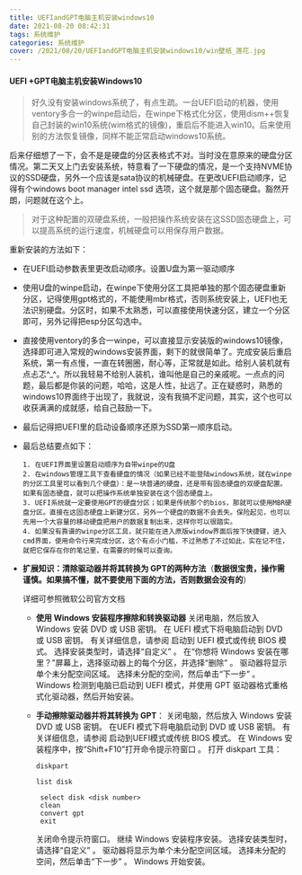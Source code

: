 ```yaml
---
title: UEFIandGPT电脑主机安装windows10
date: 2021-08-20 08:42:31
tags: 系统维护
categories: 系统维护
cover: /2021/08/20/UEFIandGPT电脑主机安装windows10/win壁纸_莲花.jpg
---
```


#### UEFI +GPT电脑主机安装Windows10

> 好久没有安装windows系统了，有点生疏。一台UEFI启动的机器，使用ventory多合一的winpe启动后，在winpe下格式化分区，使用dism++恢复自己封装的win10系统(wim格式的镜像)，重启后不能进入win10。后来使用别的方法恢复镜像，同样不能正常启动windows10系统。

后来仔细想了一下，会不是是硬盘的分区表格式不对。当时没在意原来的硬盘分区情况。第二天又上门去安装系统，特意看了一下硬盘的情况，是一个支持NVME协议的SSD硬盘，另外一个应该是sata协议的机械硬盘。在更改UEFI启动顺序，记得有个windows boot manager intel ssd 选项，这个就是那个固态硬盘。豁然开朗，问题就在这个上。

> 对于这种配置的双硬盘系统，一般把操作系统安装在这SSD固态硬盘上，可以提高系统的运行速度，机械硬盘可以用保存用户数据。

<!--more-->

重新安装的方法如下：

* 在UEFI启动参数表里更改启动顺序。设置U盘为第一驱动顺序

* 使用U盘的winpe启动，在winpe下使用分区工具把单独的那个固态硬盘重新分区，记得使用gpt格式的，不能使用mbr格式，否则系统安装上，UEFI也无法识别硬盘。分区时，如果不太熟悉，可以直接使用快速分区，建立一个分区即可，另外记得把esp分区勾选中。

* 直接使用ventory的多合一winpe，可以直接显示安装版的windows10镜像，选择即可进入常规的windows安装界面，剩下的就很简单了。完成安装后重启系统，第一有点慢，一直在转圈圈，耐心等，正常就是如此。给别人装机就有点忐忑^_^。所以我轻易不给别人装机，谁叫他是自己的亲戚呢。一点点的问题，最后都是你装的问题，哈哈，这是人性，扯远了。正在疑惑时，熟悉的windows10界面终于出现了，我就说，没有我搞不定问题，其实，这个也可以收获满满的成就感，给自己鼓励一下。

* 最后记得把UEFI里的启动设备顺序还原为SSD第一顺序启动。

* 最后总结要点如下：

  ```
  1. 在UEFI界面里设置启动顺序为自带winpe的U盘
  2. 在windows管理工具下查看硬盘的情况（如果已经不能登陆windows系统，就在winpe的分区工具里可以看到几个硬盘）：是一块普通的硬盘，还是带有固态硬盘的双硬盘配置。如果有固态硬盘，就可以把操作系统单独安装在这个固态硬盘上。
  3. UEFI系统就一定要使用GPT的硬盘分区；如果是传统那个的bios，那就可以使用MBR硬盘分区。直接在这固态硬盘上新建分区，另外一个硬盘的数据不会丢失。保险起见，也可以先用一个大容量的移动硬盘把用户的数据复制出来，这样你可以很踏实。
  4. 如果没有靠谱的winpe分区工具，就只能在进入原版window界面后按下快捷键，进入cmd界面，使用命令行来完成分区，这个有点小门槛，不过熟悉了不过如此，实在记不住，就把它保存在你的笔记里，在需要的时候可以查询。
  ```


* **扩展知识：清除驱动器并将其转换为 GPT的两种方法**（**数据很宝贵，操作需谨慎。如果搞不懂，就不要使用下面的方法，否则数据会没有的**）

  详细可参照微软公司官方文档
  
  * **使用 Windows 安装程序擦除和转换驱动器**
  关闭电脑，然后放入 Windows 安装 DVD 或 USB 密钥。
  在 UEFI 模式下将电脑启动到 DVD 或 USB 密钥。 有关详细信息，请参阅 启动到 UEFI 模式或传统 BIOS 模式。
  选择安装类型时，请选择“自定义” 。
  在“你想将 Windows 安装在哪里？”屏幕上，选择驱动器上的每个分区，并选择“删除” 。 驱动器将显示单个未分配空间区域。
  选择未分配的空间，然后单击“下一步” 。 Windows 检测到电脑已启动到 UEFI 模式，并使用 GPT 驱动器格式重格式化驱动器，然后开始安装。
  
  * **手动擦除驱动器并将其转换为 GPT**：
    关闭电脑，然后放入 Windows 安装 DVD 或 USB 密钥。
    在UEFI 模式下将电脑启动到 DVD 或 USB 密钥。 有关详细信息，请参阅 启动到UEFI模式或传统 BIOS 模式。
    在 Windows 安装程序中，按“Shift+F10”打开命令提示符窗口 。
    打开 diskpart 工具：
    ```
    diskpart
    ```
  
    ```
    list disk
    ```
  
    ```
     select disk <disk number>
     clean
     convert gpt
     exit
    ```
    关闭命令提示符窗口。
    继续 Windows 安装程序安装。
    选择安装类型时，请选择“自定义” 。 驱动器将显示为单个未分配空间区域。
    选择未分配的空间，然后单击“下一步” 。 Windows 开始安装。

